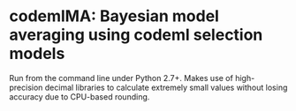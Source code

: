 # codemlMA: Bayesian model averaging using codeml selection models

Run from the command line under Python 2.7+. Makes use of high-precision decimal libraries to calculate extremely small values without losing accuracy due to CPU-based rounding.
